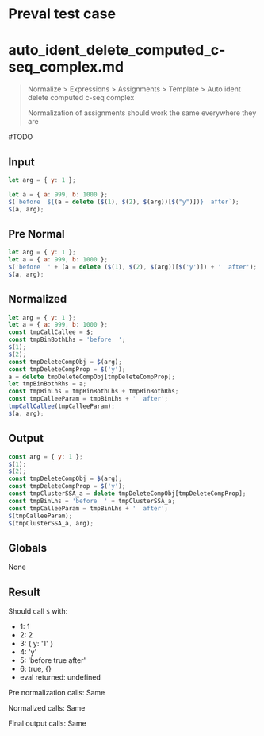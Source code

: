 # Preval test case

# auto_ident_delete_computed_c-seq_complex.md

> Normalize > Expressions > Assignments > Template > Auto ident delete computed c-seq complex
>
> Normalization of assignments should work the same everywhere they are

#TODO

## Input

`````js filename=intro
let arg = { y: 1 };

let a = { a: 999, b: 1000 };
$(`before  ${(a = delete ($(1), $(2), $(arg))[$("y")])}  after`);
$(a, arg);
`````

## Pre Normal

`````js filename=intro
let arg = { y: 1 };
let a = { a: 999, b: 1000 };
$('before  ' + (a = delete ($(1), $(2), $(arg))[$('y')]) + '  after');
$(a, arg);
`````

## Normalized

`````js filename=intro
let arg = { y: 1 };
let a = { a: 999, b: 1000 };
const tmpCallCallee = $;
const tmpBinBothLhs = 'before  ';
$(1);
$(2);
const tmpDeleteCompObj = $(arg);
const tmpDeleteCompProp = $('y');
a = delete tmpDeleteCompObj[tmpDeleteCompProp];
let tmpBinBothRhs = a;
const tmpBinLhs = tmpBinBothLhs + tmpBinBothRhs;
const tmpCalleeParam = tmpBinLhs + '  after';
tmpCallCallee(tmpCalleeParam);
$(a, arg);
`````

## Output

`````js filename=intro
const arg = { y: 1 };
$(1);
$(2);
const tmpDeleteCompObj = $(arg);
const tmpDeleteCompProp = $('y');
const tmpClusterSSA_a = delete tmpDeleteCompObj[tmpDeleteCompProp];
const tmpBinLhs = 'before  ' + tmpClusterSSA_a;
const tmpCalleeParam = tmpBinLhs + '  after';
$(tmpCalleeParam);
$(tmpClusterSSA_a, arg);
`````

## Globals

None

## Result

Should call `$` with:
 - 1: 1
 - 2: 2
 - 3: { y: '1' }
 - 4: 'y'
 - 5: 'before true after'
 - 6: true, {}
 - eval returned: undefined

Pre normalization calls: Same

Normalized calls: Same

Final output calls: Same
